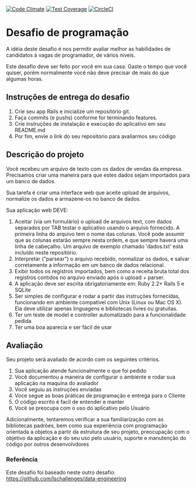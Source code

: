 [![Code Climate](https://codeclimate.com/github/nathanpsouza/avaliacao_desenvolvedor/badges/gpa.svg)](https://codeclimate.com/github/nathanpsouza/avaliacao_desenvolvedor)
[![Test Coverage](https://codeclimate.com/github/nathanpsouza/avaliacao_desenvolvedor/badges/coverage.svg)](https://codeclimate.com/github/nathanpsouza/avaliacao_desenvolvedor/coverage)
[![CircleCI](https://circleci.com/gh/nathanpsouza/avaliacao_desenvolvedor.svg?style=svg)](https://circleci.com/gh/nathanpsouza/avaliacao_desenvolvedor)

# Desafio de programação
A idéia deste desafio é nos permitir avaliar melhor as habilidades de candidatos à vagas de programador, de vários níveis.

Este desafio deve ser feito por você em sua casa. Gaste o tempo que você quiser, porém normalmente você não deve precisar de mais do que algumas horas.

## Instruções de entrega do desafio
1. Crie seu app Rails e inicialize um repositório git.
2. Faça commits (e pushs) conforme for terminando features.
3. Crie instruções de instalação e execução do aplicativo em seu README.md
4. Por fim, envie o link do seu repositorio para avaliarmos seu código

## Descrição do projeto
Você recebeu um arquivo de texto com os dados de vendas da empresa. Precisamos criar uma maneira para que estes dados sejam importados para um banco de dados.

Sua tarefa é criar uma interface web que aceite upload de arquivos, normalize os dados e armazene-os no banco de dados.

Sua aplicação web DEVE:

1. Aceitar (via um formulário) o upload de arquivos text, com dados separados por TAB testar o aplicativo usando o arquivo fornecido. A primeira linha do arquivo tem o nome das colunas. Você pode assumir que as colunas estarão sempre nesta ordem, e que sempre haverá uma linha de cabeçalho. Um arquivo de exemplo chamado 'dados.txt' está incluído neste repositório.
2. Interpretar ("parsear") o arquivo recebido, normalizar os dados, e salvar corretamente a informação em um banco de dados relacional.
3. Exibir todos os registros importados, bem como a receita bruta total dos registros contidos no arquivo enviado após o upload + parser.
4. A aplicação deve ser escrita obrigatoriamente em: Ruby 2.2+ Rails 5 e SQLite 
5. Ser simples de configurar e rodar a partir das instruções fornecidas, funcionando em ambiente compatível com Unix (Linux ou Mac OS X). Ela deve utilizar apenas linguagens e bibliotecas livres ou gratuitas.
6. Ter um teste de model e controller automatizado para a funcionalidade pedida
7. Ter uma boa aparecia e ser fácil de usar

## Avaliação
Seu projeto será avaliado de acordo com os seguintes critérios. 

1. Sua aplicação atende funcionalmente o que foi pedido
2. Você documentou a maneira de configurar o ambiente e rodar sua aplicação na maquina do avaliador
3. Você seguiu as instruções enviadas
4. Voce segue as boas práticas de programação e entrega para o Cliente
5. O código escrito é facil de entender e manter
6. Você se preocupa com o uso do aplicativo pelo Usuário

Adicionalmente, tentaremos verificar a sua familiarização com as bibliotecas padrões, bem como sua experiência com programação orientada a objetos a partir da estrutura de seu projeto, preocupação com o objetivo da aplicação e do seu uso pelo usuário, suporte e manutenção do código por outros desenvolvdores

### Referência

Este desafio foi baseado neste outro desafio: https://github.com/lschallenges/data-engineering
